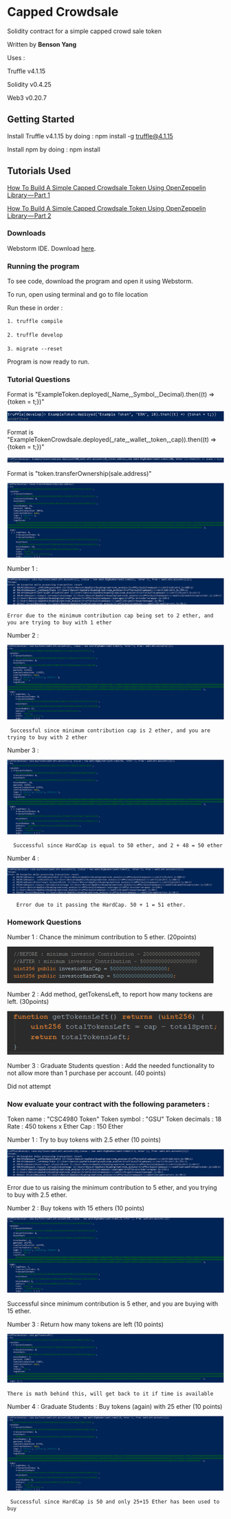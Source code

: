 # Capped Crowdsale

Solidity contract for a simple capped crowd sale token

Written by **Benson Yang**

Uses :

 Truffle v4.1.15

 Solidity v0.4.25

 Web3 v0.20.7

## Getting Started

Install Truffle v4.1.15 by doing : npm install -g truffle@4.1.15

Install npm by doing : npm install

## Tutorials Used

[How To Build A Simple Capped Crowdsale Token Using OpenZeppelin Library — Part 1](https://medium.com/crowdbotics/how-to-build-a-simple-capped-crowdsale-token-using-openzeppelin-library-part-1-2789ec642308)

[How To Build A Simple Capped Crowdsale Token Using OpenZeppelin Library — Part 2](https://medium.com/crowdbotics/how-to-build-a-simple-capped-crowdsale-token-using-openzeppelin-library-part-2-cf96cb66c3d0)



### Downloads

Webstorm IDE. Download [here](https://www.jetbrains.com/webstorm/).

### Running the program

To see code, download the program and open it using Webstorm.

To run, open using terminal and go to file location

Run these in order :
 
    1. truffle compile
    
    2. truffle develop
    
    3. migrate --reset
    
Program is now ready to run.

### Tutorial Questions

 Format is "ExampleToken.deployed(_Name,_Symbol,_Decimal).then((t) => {token = t;})"

![alt text](https://github.com/byangschool/CCC/blob/master/Images/Tut1.png)
 
  Format is "ExampleTokenCrowdsale.deployed(_rate,_wallet,_token,_cap)).then((t) => {token = t;})"
 
  ![alt text](https://github.com/byangschool/CCC/blob/master/Images/tut2.png)
  
   Format is "token.transferOwnership(sale.address)"
  
   ![alt text](https://github.com/byangschool/CCC/blob/master/Images/tut3%20owner.png)
   
  Number 1 :
    
   ![alt text](https://github.com/byangschool/CCC/blob/master/Images/tutQ1.png)
   
    Error due to the minimum contribution cap being set to 2 ether, and you are trying to buy with 1 ether
    
  Number 2 :
    
   ![alt text](https://github.com/byangschool/CCC/blob/master/Images/tutQ2.png)
     
     Successful since minimum contribution cap is 2 ether, and you are trying to buy with 2 ether
     
  Number 3 :
     
   ![alt text](https://github.com/byangschool/CCC/blob/master/Images/tutQ3.png)
      
      Successful since HardCap is equal to 50 ether, and 2 + 48 = 50 ether
      
  Number 4 : 
      
   ![alt text](https://github.com/byangschool/CCC/blob/master/Images/tutq4.png)
       
       Error due to it passing the HardCap. 50 + 1 = 51 ether.
    
### Homework Questions

Number 1 : Chance the minimum contribution to 5 ether. (20points)

 ![alt text](https://github.com/byangschool/CCC/blob/master/Images/updateMin.png)

Number 2 : Add method, getTokensLeft, to report how many tockens are left. (30points)

 ![alt text](https://github.com/byangschool/CCC/blob/master/Images/hw%232.png)
 
 Number 3 : Graduate Students question : Add the needed functionality to not allow more than 1 purchase per account. (40 points)
 
 Did not attempt
 
 ### Now evaluate your contract with the following parameters :
 
 Token name : "CSC4980 Token"
 Token symbol : "GSU"
 Token decimals : 18
 Rate : 450 tokens x Ether
 Cap : 150 Ether
 
 Number 1 : Try to buy tokens with 2.5 ether (10 points)
 
  ![alt text](https://github.com/byangschool/CCC/blob/master/Images/assiQ1.png)
  
  Error due to us raising the minimum contribution to 5 ether, and you trying to buy with 2.5 ether.
  
 Number 2 : Buy tokens with 15 ethers (10 points)
  
   ![alt text](https://github.com/byangschool/CCC/blob/master/Images/assiQ2.png)
   
   Successful since minimum contribution is 5 ether, and you are buying with 15 ether.
   
 Number 3 : Return how many tokens are left (10 points)
   
   ![alt text](https://github.com/byangschool/CCC/blob/master/Images/assiQ3.png)
    
    There is math behind this, will get back to it if time is available
    
 Number 4 : Graduate Students : Buy tokens (again) with 25 ether (10 points)
    
   ![alt text](https://github.com/byangschool/CCC/blob/master/Images/assiQ4.png)
     
     Successful since HardCap is 50 and only 25+15 Ether has been used to buy
     
   
   
